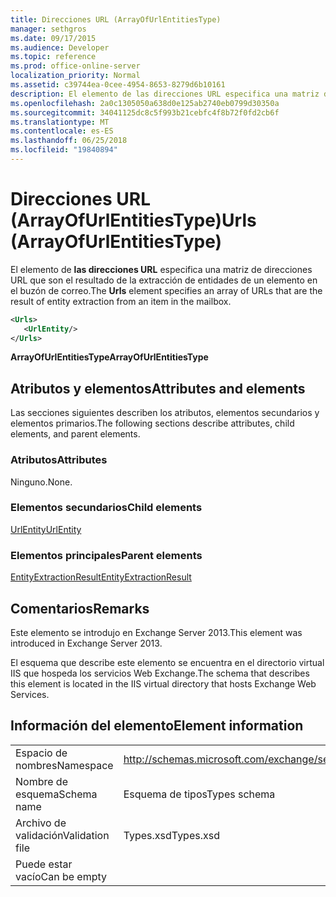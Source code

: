 ```yaml
---
title: Direcciones URL (ArrayOfUrlEntitiesType)
manager: sethgros
ms.date: 09/17/2015
ms.audience: Developer
ms.topic: reference
ms.prod: office-online-server
localization_priority: Normal
ms.assetid: c39744ea-0cee-4954-8653-8279d6b10161
description: El elemento de las direcciones URL especifica una matriz de direcciones URL que son el resultado de la extracción de entidades de un elemento en el buzón de correo.
ms.openlocfilehash: 2a0c1305050a638d0e125ab2740eb0799d30350a
ms.sourcegitcommit: 34041125dc8c5f993b21cebfc4f8b72f0fd2cb6f
ms.translationtype: MT
ms.contentlocale: es-ES
ms.lasthandoff: 06/25/2018
ms.locfileid: "19840894"
---
```

# <a name="urls-arrayofurlentitiestype"></a><span data-ttu-id="093fa-103">Direcciones URL (ArrayOfUrlEntitiesType)</span><span class="sxs-lookup"><span data-stu-id="093fa-103">Urls (ArrayOfUrlEntitiesType)</span></span>

<span data-ttu-id="093fa-104">El elemento de **las direcciones URL** especifica una matriz de direcciones URL que son el resultado de la extracción de entidades de un elemento en el buzón de correo.</span><span class="sxs-lookup"><span data-stu-id="093fa-104">The **Urls** element specifies an array of URLs that are the result of entity extraction from an item in the mailbox.</span></span> 
  
```XML
<Urls>
   <UrlEntity/>
</Urls>
```

 <span data-ttu-id="093fa-105">**ArrayOfUrlEntitiesType**</span><span class="sxs-lookup"><span data-stu-id="093fa-105">**ArrayOfUrlEntitiesType**</span></span>
## <a name="attributes-and-elements"></a><span data-ttu-id="093fa-106">Atributos y elementos</span><span class="sxs-lookup"><span data-stu-id="093fa-106">Attributes and elements</span></span>

<span data-ttu-id="093fa-107">Las secciones siguientes describen los atributos, elementos secundarios y elementos primarios.</span><span class="sxs-lookup"><span data-stu-id="093fa-107">The following sections describe attributes, child elements, and parent elements.</span></span>
  
### <a name="attributes"></a><span data-ttu-id="093fa-108">Atributos</span><span class="sxs-lookup"><span data-stu-id="093fa-108">Attributes</span></span>

<span data-ttu-id="093fa-109">Ninguno.</span><span class="sxs-lookup"><span data-stu-id="093fa-109">None.</span></span>
  
### <a name="child-elements"></a><span data-ttu-id="093fa-110">Elementos secundarios</span><span class="sxs-lookup"><span data-stu-id="093fa-110">Child elements</span></span>

[<span data-ttu-id="093fa-111">UrlEntity</span><span class="sxs-lookup"><span data-stu-id="093fa-111">UrlEntity</span></span>](urlentity.md)
  
### <a name="parent-elements"></a><span data-ttu-id="093fa-112">Elementos principales</span><span class="sxs-lookup"><span data-stu-id="093fa-112">Parent elements</span></span>

[<span data-ttu-id="093fa-113">EntityExtractionResult</span><span class="sxs-lookup"><span data-stu-id="093fa-113">EntityExtractionResult</span></span>](entityextractionresult.md)
  
## <a name="remarks"></a><span data-ttu-id="093fa-114">Comentarios</span><span class="sxs-lookup"><span data-stu-id="093fa-114">Remarks</span></span>

<span data-ttu-id="093fa-115">Este elemento se introdujo en Exchange Server 2013.</span><span class="sxs-lookup"><span data-stu-id="093fa-115">This element was introduced in Exchange Server 2013.</span></span>
  
<span data-ttu-id="093fa-116">El esquema que describe este elemento se encuentra en el directorio virtual IIS que hospeda los servicios Web Exchange.</span><span class="sxs-lookup"><span data-stu-id="093fa-116">The schema that describes this element is located in the IIS virtual directory that hosts Exchange Web Services.</span></span>
  
## <a name="element-information"></a><span data-ttu-id="093fa-117">Información del elemento</span><span class="sxs-lookup"><span data-stu-id="093fa-117">Element information</span></span>

|||
|:-----|:-----|
|<span data-ttu-id="093fa-118">Espacio de nombres</span><span class="sxs-lookup"><span data-stu-id="093fa-118">Namespace</span></span>  <br/> |http://schemas.microsoft.com/exchange/services/2006/types  <br/> |
|<span data-ttu-id="093fa-119">Nombre de esquema</span><span class="sxs-lookup"><span data-stu-id="093fa-119">Schema name</span></span>  <br/> |<span data-ttu-id="093fa-120">Esquema de tipos</span><span class="sxs-lookup"><span data-stu-id="093fa-120">Types schema</span></span>  <br/> |
|<span data-ttu-id="093fa-121">Archivo de validación</span><span class="sxs-lookup"><span data-stu-id="093fa-121">Validation file</span></span>  <br/> |<span data-ttu-id="093fa-122">Types.xsd</span><span class="sxs-lookup"><span data-stu-id="093fa-122">Types.xsd</span></span>  <br/> |
|<span data-ttu-id="093fa-123">Puede estar vacío</span><span class="sxs-lookup"><span data-stu-id="093fa-123">Can be empty</span></span>  <br/> ||
   

